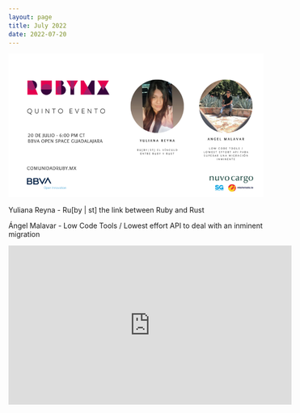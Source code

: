 ```yaml
---
layout: page
title: July 2022
date: 2022-07-20
---
```


![](/images/eventos/julio_2022.png)

Yuliana Reyna - Ru[by \| st] the link between Ruby and Rust

Ángel Malavar - Low Code Tools / Lowest effort API to deal with an inminent migration

<iframe width="560" height="315" src="https://www.youtube.com/embed/9bChwKA2ieY" title="YouTube video player" frameborder="0" allow="accelerometer; autoplay; clipboard-write; encrypted-media; gyroscope; picture-in-picture; web-share" allowfullscreen></iframe>

